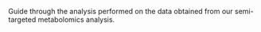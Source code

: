 Guide through the analysis performed on the data obtained from our semi-targeted metabolomics analysis.

